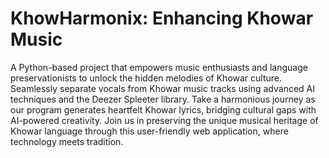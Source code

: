 # KhowHarmonix: Enhancing Khowar Music

A Python-based project that empowers music enthusiasts and language preservationists to unlock the hidden melodies of Khowar culture. Seamlessly separate vocals from Khowar music tracks using advanced AI techniques and the Deezer Spleeter library. Take a harmonious journey as our program generates heartfelt Khowar lyrics, bridging cultural gaps with AI-powered creativity. Join us in preserving the unique musical heritage of Khowar language through this user-friendly web application, where technology meets tradition.
